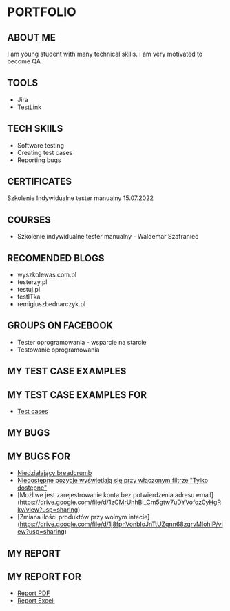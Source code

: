 # PORTFOLIO
## ABOUT ME
I am young student with many technical skills. I am very motivated to become QA
## TOOLS
* Jira
* TestLink
## TECH SKIILS
* Software testing
* Creating test cases
* Reporting bugs
## CERTIFICATES
Szkolenie Indywidualne tester manualny 15.07.2022
## COURSES
* Szkolenie indywidualne tester manualny - Waldemar Szafraniec
## RECOMENDED BLOGS
* wyszkolewas.com.pl
* testerzy.pl
* testuj.pl
* testITka
* remigiuszbednarczyk.pl
## GROUPS ON FACEBOOK
* Tester oprogramowania - wsparcie na starcie
* Testowanie oprogramowania
## MY TEST CASE EXAMPLES
## MY TEST CASE EXAMPLES FOR 
* [Test cases](https://drive.google.com/file/d/1_NJFaOrXJ34T37ZOVY6P_UMIzPL9zQjH/view?usp=sharing)
## MY BUGS
## MY BUGS FOR 
* [Niedziałający breadcrumb](https://drive.google.com/file/d/1L6_uW6OnDNJffdJZ2vZ0CyAeyIp2-SxH/view?usp=sharing)
* [Niedostępne pozycje wyświetlają się przy włączonym filtrze "Tylko dostępne"](https://drive.google.com/file/d/1WuaAyIHh34Eotec8a9BBRtDyjwPCFRV_/view?usp=sharing)
* [Możliwe jest zarejestrowanie konta bez potwierdzenia adresu email] (https://drive.google.com/file/d/1zCMrUhhBI_Cm5gtw7uDYVofoz0yHgRkv/view?usp=sharing)
* [Zmiana ilości produktów przy wolnym intecie] (https://drive.google.com/file/d/1j8fpnVonbloJnTtUZqnn68zqrvMlohIP/view?usp=sharing)

## MY REPORT
## MY REPORT FOR 
* [Report PDF](https://drive.google.com/file/d/1LRYpgiIlzvvEpVZw0UUxQ7bu5GPbeCtZ/view?usp=sharing)
* [Report Excell](https://docs.google.com/spreadsheets/d/1s3upuxbYLWNyVaQ3Qoq0fkMQ9DQg1mTC/edit?usp=sharing&ouid=106870653777761312696&rtpof=true&sd=true)
